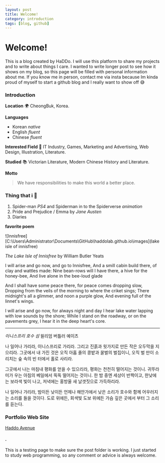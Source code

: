 ```yaml
---
layout: post
title: Welcome!
category: introduction
tags: [blog, github]
---
```


# Welcome!

This is a blog created by HaDDo. I will use this platform to share my projects and to write about things I care. I wanted to write longer post to see how it shows on my blog, so this page will be filled with personal information about me. If you know me in person, contact me via insta because Im kinda proud of myself to start a github blog and I really want to show off 😅

### Introduction

**Location**
🌍 CheongBuk, Korea.

**Languages**
* Korean *native*
* English *fluent*
* Chinese *fluent*

**Interested Field**
🧡 IT Industry, Games, Marketing and Advertising, Web Design, Illustration, Literature.

**Studied**
📚 Victorian Literature, Modern Chinese History and Literature.

**Motto**
> We have responsibilities to make this world a better place.

### Thing that i 🥰
1. Spider-man *PS4* and Spiderman in to the Spiderverse *animation*
2. Pride and Prejudice / Emma by *Jane Austen*
3. Diaries

**favorite poem**

![Innisfree][C:\Users\Administrator\Documents\GitHub\haddolab.github.io\images](lake isle of innisfree)

*The Lake Isle of Innisfree*
by William Butler Yeats

I will arise and go now, and go to Innisfree,
And a smill cabin build there, of clay and wattles made:
Nine bean-rows will I have there, a hive for the honey-bee,
And live alone in the bee-loud glade

And I shall have some peace there, for peace comes dropping slow,
Dropping from the veils of the morning to where the criket sings;
There midnight's all a glimmer, and noon a purple glow,
And evening full of the linnet's wings.

I will arise and go now, for always night and day
I hear lake water lapping with low sounds by the shore;
While I stand on the roadway, or on the pavements grey,
I hear it in the deep heart's core.

***

*이니스프리 호수 섬*
윌리엄 버틀러 예이츠

나 일어나 가리라, 이니스프리로 가리라.
그리고 진흙과 욋가지로 만든 작은 오두막을 지으리라.
그곳에서 내 가진 것은 오직 아홉 줄의 콩밭과 꿀벌의 벌집이니,
오직 벌 만이 소리치는 숲 속의 빈 터에서 홀로 사리라.

그곳에서 나는 마침내 평화를 얻을 수 있으리라, 평화는 천천히 떨어지는 것이니.
귀뚜라미가 우는 아침의 베일에서 뚝뚝 떨어지는 것이니.
한 밤 중엔 세상이 반짝이고, 한낮에는 보라색 빛이 나고,
저녁에는 홍방울 새 날갯짓으로 가득하리라.

나 일어나 가리라, 밤이든 낮이든 언제나
해안가에서 낮은 소리가 호수와 함께 어우러지는 소리를 들을 것이다.
도로 위에든, 회색빛 도보 위에든
가슴 깊은 곳에서 부터 그 소리를 듣는다.




### Portfolio Web Site
[Haddo Avenue](https://haddolab.github.io/portfolio/)


#### .
This is a testing page to make sure the post folder is working. I just started to study web programming, so any comment or advice is always welcome.
